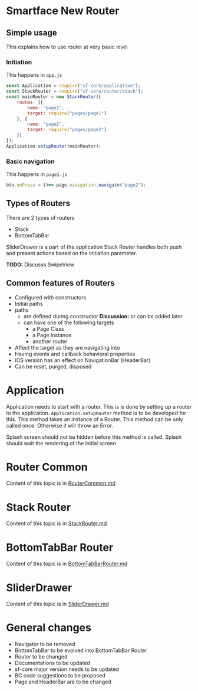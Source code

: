 # Smartface New Router

## Simple usage
This explains how to use router at very basic level
### Initiation
This happens in `app.js`
```javascript
const Application = require("sf-core/application");
const StackRouter = require("sf-core/router/stack");
const mainRouter = new StackRouter({
    routes: [{
        name: "page1",
        target: require("pages/page1")
    }, {
        name: "page2",
        target: require("pages/page2")
    }]
});
Application.setupRouter(mainRouter);
```

### Basic navigation
This happens in `page1.js`
```javascript
btn.onPress = ()=> page.navigation.navigate("page2");
```

## Types of Routers
There are 2 types of routers
- Stack
- BottomTabBar

SliderDrawer is a part of the application
Stack Router handles both push and present actions based on the initiation parameter.

**TODO:** Discusss SwipeView

## Common features of Routers
- Configured with constructors
- Initial paths
- paths
    - are defined during constructor **Discussion:** or can be added later
    - can have one of the following targets
        - a Page Class
        - a Page Instance
        - another router
- Affect the target as they are navigating into
- Having events and callback behavioral properties
- iOS version has an effect on NavigationBar (HeaderBar)
- Can be reset, purged, disposed

# Application
Application needs to start with a router. This is is done by setting up a router to the applicaiton.
`Application.setupRouter` method is to be developed for this.
This method takes an instance of a Router.
This method can be only called once. Otherwise it will throw an Error.

Splash screen should not be hidden before this method is called. Splash should wait the rendering of the initial screen

# Router Common
Content of this topic is in [RouterCommon.md](./RouterCommon.md)

# Stack Router
Content of this topic is in [StackRouter.md](./StackRouter.md)

# BottomTabBar Router
Content of this topic is in [BottomTabBarRouter.md](./BottomTabBarRouter.md)

# SliderDrawer
Content of this topic is in [SliderDrawer.md](./SliderDrawer.md)

# General changes
- Navigator to be removed
- BottomTabBar to be evolved into BottomTabBar Router
- Router to be changed
- Documentations to be updated
- sf-core major version needs to be updated
- BC code suggestions to be proposed
- Page and HeaderBar are to be changed